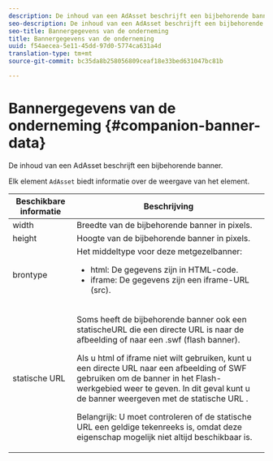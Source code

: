 ```yaml
---
description: De inhoud van een AdAsset beschrijft een bijbehorende banner.
seo-description: De inhoud van een AdAsset beschrijft een bijbehorende banner.
seo-title: Bannergegevens van de onderneming
title: Bannergegevens van de onderneming
uuid: f54aecea-5e11-45dd-97d0-5774ca631a4d
translation-type: tm+mt
source-git-commit: bc35da8b258056809ceaf18e33bed631047bc81b

---
```



# Bannergegevens van de onderneming {#companion-banner-data}

De inhoud van een AdAsset beschrijft een bijbehorende banner.

<!--<a id="section_D730B4FD6FD749E9860B6A07FC110552"></a>-->

Elk element `AdAsset` biedt informatie over de weergave van het element.

<table id="table_760C885E2DCA4BE983CC57FDA7BD5B14"> 
 <thead> 
  <tr> 
   <th colname="col1" class="entry"> <b>Beschikbare informatie </b></th> 
   <th colname="col2" class="entry"> <b>Beschrijving</b> </th> 
  </tr> 
 </thead>
 <tbody> 
  <tr> 
   <td colname="col1"> width </td> 
   <td colname="col2"> Breedte van de bijbehorende banner in pixels. </td> 
  </tr> 
  <tr> 
   <td colname="col1"> height </td> 
   <td colname="col2"> Hoogte van de bijbehorende banner in pixels. </td> 
  </tr> 
  <tr> 
   <td colname="col1"> brontype </td> 
   <td colname="col2">Het middeltype voor deze metgezelbanner: 
    <ul id="ul_A067787FE49E4B6095BE0AC1D447DBB3"> 
     <li id="li_02B7224C67004095B3F6E50FD21E507E">html: De gegevens zijn in HTML-code. </li> 
     <li id="li_5F37E14472424F808C6094F42009E676">iframe: De gegevens zijn een iframe-URL (src). </li> 
    </ul> </td> 
  </tr> 
  <tr> 
   <td colname="col1"> statische URL </td> 
   <td colname="col2"> <p>Soms heeft de bijbehorende banner ook een <span class="codeph"> statischeURL</span> die een directe URL is naar de afbeelding of naar een <span class="codeph"> .swf</span> (flash banner). </p> <p>Als u html of iframe niet wilt gebruiken, kunt u een directe URL naar een afbeelding of SWF gebruiken om de banner in het Flash-werkgebied weer te geven. In dit geval kunt u de banner weergeven met de <span class="codeph"> statische URL</span> . </p> <p>Belangrijk:  U moet controleren of de statische URL een geldige tekenreeks is, omdat deze eigenschap mogelijk niet altijd beschikbaar is. </p> </td> 
  </tr> 
 </tbody> 
</table>